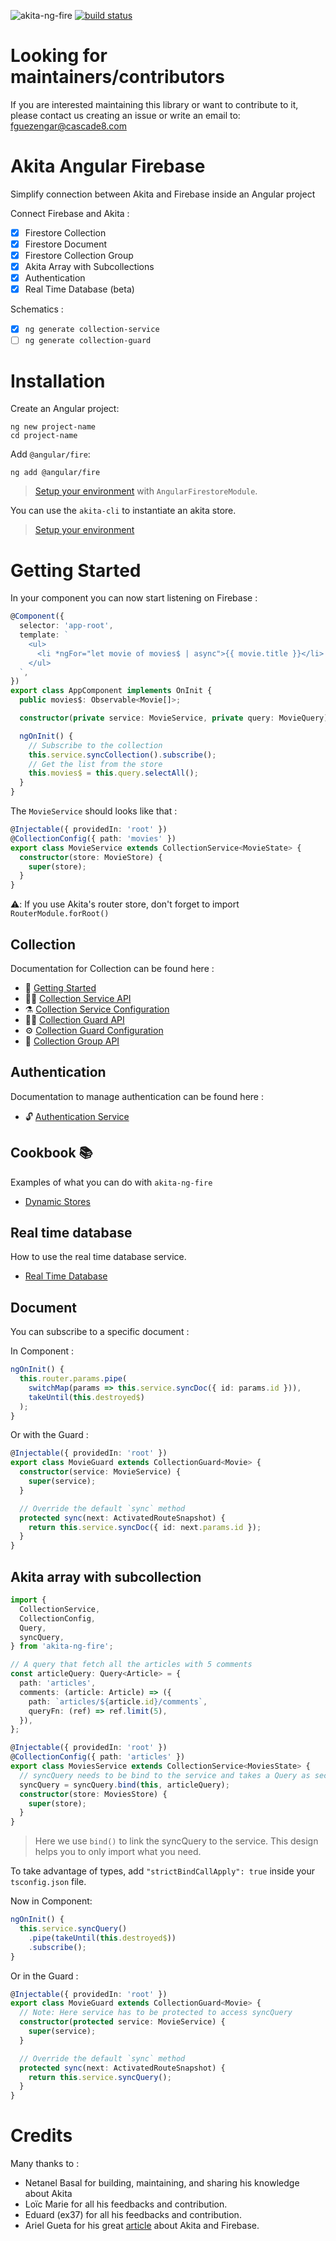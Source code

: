 ![akita-ng-fire](./doc/akita-ng-fire.png)
[![build status](https://github.com/dappsnation/akita-ng-fire/workflows/Build/badge.svg)](https://github.com/dappsnation/akita-ng-fire/actions)

# Looking for maintainers/contributors

If you are interested maintaining this library or want to contribute to it, please contact us creating an issue or write an email to:
fguezengar@cascade8.com

# Akita Angular Firebase

Simplify connection between Akita and Firebase inside an Angular project

Connect Firebase and Akita :

- [x] Firestore Collection
- [x] Firestore Document
- [x] Firestore Collection Group
- [x] Akita Array with Subcollections
- [x] Authentication
- [x] Real Time Database (beta)

Schematics :

- [x] `ng generate collection-service`
- [ ] `ng generate collection-guard`

# Installation

Create an Angular project:

```
ng new project-name
cd project-name
```

Add `@angular/fire`:

```
ng add @angular/fire
```

> [Setup your environment](https://github.com/angular/angularfire2/blob/master/docs/install-and-setup.md) with `AngularFirestoreModule`.

You can use the `akita-cli` to instantiate an akita store.

> [Setup your environment](https://www.npmjs.com/package/@datorama/akita-cli)

# Getting Started

In your component you can now start listening on Firebase :

```typescript
@Component({
  selector: 'app-root',
  template: `
    <ul>
      <li *ngFor="let movie of movies$ | async">{{ movie.title }}</li>
    </ul>
  `,
})
export class AppComponent implements OnInit {
  public movies$: Observable<Movie[]>;

  constructor(private service: MovieService, private query: MovieQuery) {}

  ngOnInit() {
    // Subscribe to the collection
    this.service.syncCollection().subscribe();
    // Get the list from the store
    this.movies$ = this.query.selectAll();
  }
}
```

The `MovieService` should looks like that :

```typescript
@Injectable({ providedIn: 'root' })
@CollectionConfig({ path: 'movies' })
export class MovieService extends CollectionService<MovieState> {
  constructor(store: MovieStore) {
    super(store);
  }
}
```

⚠️: If you use Akita's router store, don't forget to import `RouterModule.forRoot()`

## Collection

Documentation for Collection can be found here :

- 🚀 [Getting Started](./doc/collection/getting-started.md)
- 🧙‍♂️ [Collection Service API](./doc/collection/service/api.md)
- ⚗️ [Collection Service Configuration](./doc/collection/service/config.md)
- 💂‍♀️ [Collection Guard API](./doc/collection/guard/api.md)
- ⚙️ [Collection Guard Configuration](./doc/collection/guard/config.md)
- 🎂 [Collection Group API](./doc/collection-group/api.md)

## Authentication

Documentation to manage authentication can be found here :

- 🔓 [Authentication Service](./doc/authentication/api.md)

## Cookbook 📚

Examples of what you can do with `akita-ng-fire`

- [Dynamic Stores](./doc/cookbook/dynamic-stores.md)

## Real time database

How to use the real time database service.

- [Real Time Database](./doc/real-time-db/real-time-db.md)

## Document

You can subscribe to a specific document :

In Component :

```typescript
ngOnInit() {
  this.router.params.pipe(
    switchMap(params => this.service.syncDoc({ id: params.id })),
    takeUntil(this.destroyed$)
  );
}
```

Or with the Guard :

```typescript
@Injectable({ providedIn: 'root' })
export class MovieGuard extends CollectionGuard<Movie> {
  constructor(service: MovieService) {
    super(service);
  }

  // Override the default `sync` method
  protected sync(next: ActivatedRouteSnapshot) {
    return this.service.syncDoc({ id: next.params.id });
  }
}
```

## Akita array with subcollection

```typescript
import {
  CollectionService,
  CollectionConfig,
  Query,
  syncQuery,
} from 'akita-ng-fire';

// A query that fetch all the articles with 5 comments
const articleQuery: Query<Article> = {
  path: 'articles',
  comments: (article: Article) => ({
    path: `articles/${article.id}/comments`,
    queryFn: (ref) => ref.limit(5),
  }),
};

@Injectable({ providedIn: 'root' })
@CollectionConfig({ path: 'articles' })
export class MoviesService extends CollectionService<MoviesState> {
  // syncQuery needs to be bind to the service and takes a Query as second argument
  syncQuery = syncQuery.bind(this, articleQuery);
  constructor(store: MoviesStore) {
    super(store);
  }
}
```

> Here we use `bind()` to link the syncQuery to the service. This design helps you to only import what you need.

To take advantage of types, add `"strictBindCallApply": true` inside your `tsconfig.json` file.

Now in Component:

```typescript
ngOnInit() {
  this.service.syncQuery()
    .pipe(takeUntil(this.destroyed$))
    .subscribe();
}
```

Or in the Guard :

```typescript
@Injectable({ providedIn: 'root' })
export class MovieGuard extends CollectionGuard<Movie> {
  // Note: Here service has to be protected to access syncQuery
  constructor(protected service: MovieService) {
    super(service);
  }

  // Override the default `sync` method
  protected sync(next: ActivatedRouteSnapshot) {
    return this.service.syncQuery();
  }
}
```

# Credits

Many thanks to :

- Netanel Basal for building, maintaining, and sharing his knowledge about Akita
- Loïc Marie for all his feedbacks and contribution.
- Eduard (ex37) for all his feedbacks and contribution.
- Ariel Gueta for his great [article](https://dev.to/arielgueta/getting-started-with-akita-and-firebase-3pe2) about Akita and Firebase.
